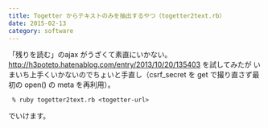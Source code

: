 ```yaml
---
title: Togetter からテキストのみを抽出するやつ（togetter2text.rb）
date: 2015-02-13
category: software
---
```


「残りを読む」のajax がうざくて素直にいかない。
http://h3poteto.hatenablog.com/entry/2013/10/20/135403 を試してみたが
いまいち上手くいかないのでちょいと手直し（csrf_secret を get で撮り直さず最初の open() の meta を再利用）。

~~~
 % ruby togetter2text.rb <togetter-url>
~~~

でいけます。

<script src="https://gist.github.com/atarukodaka/03da7e9563069bece9aa.js"></script>
